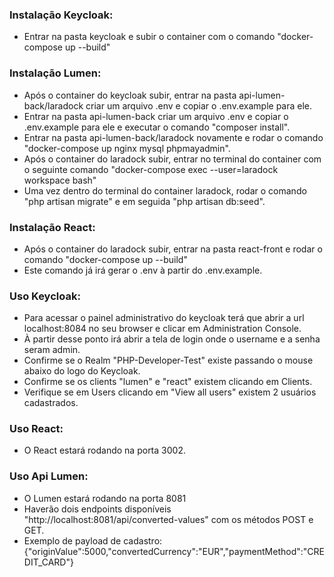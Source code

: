 ### Instalação Keycloak:
 - Entrar na pasta keycloak e subir o container com o comando "docker-compose up --build"
### Instalação Lumen:
 - Após o container do keycloak subir, entrar na pasta api-lumen-back/laradock criar um arquivo .env e copiar o .env.example para ele.
 - Entrar na pasta api-lumen-back criar um arquivo .env e copiar o .env.example para ele e executar o comando "composer install".
 - Entrar na pasta api-lumen-back/laradock novamente e rodar o comando "docker-compose up nginx mysql phpmayadmin".
 - Após o container do laradock subir, entrar no terminal do container com o seguinte comando "docker-compose exec --user=laradock workspace bash"
 - Uma vez dentro do terminal do container laradock, rodar o comando "php artisan migrate" e em seguida "php artisan db:seed".
### Instalação React:
 - Após o container do laradock subir, entrar na pasta react-front e rodar o comando "docker-compose up --build"
 - Este comando já irá gerar o .env à partir do .env.example.
### Uso Keycloak:
 - Para acessar o painel administrativo do keycloak terá que abrir a url localhost:8084 no seu browser e clicar em Administration Console.
 - À partir desse ponto irá abrir a tela de login onde o username e a senha seram admin.
 - Confirme se o Realm "PHP-Developer-Test" existe passando o mouse abaixo do logo do Keycloak.
 - Confirme se os clients "lumen" e "react" existem clicando em Clients.
 - Verifique se em Users clicando em "View all users" existem 2 usuários cadastrados.
### Uso React:
 - O React estará rodando na porta 3002.
### Uso Api Lumen:
 - O Lumen estará rodando na porta 8081
 - Haverão dois endpoints disponíveis "http://localhost:8081/api/converted-values" com os métodos POST e GET.
 - Exemplo de payload de cadastro: {"originValue":5000,"convertedCurrency":"EUR","paymentMethod":"CREDIT_CARD"}